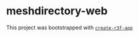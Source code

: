 # meshdirectory-web

This project was bootstrapped with [`create-r3f-app`](https://github.com/utsuboco/create-r3f-app)